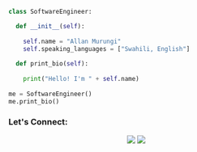 ```python
class SoftwareEngineer:

  def __init__(self):
  
    self.name = "Allan Murungi"
    self.speaking_languages = ["Swahili, English"]
    
  def print_bio(self):
    
    print("Hello! I'm " + self.name)
 
me = SoftwareEngineer()
me.print_bio()
```

### Let's Connect: 
<p style="text-align: center;">
<a target="_blank" href="www.linkedin.com/in/cheboiwomurungi"><img src="https://img.shields.io/badge/-LinkedIn-0077B5?style=for-the-badge&logo=Linkedin&logoColor=white"></img></a>
<a target="_blank" href="mailto:allancheboiw0@gmail.com"><img src="https://img.shields.io/badge/-Gmail-D14836?style=for-the-badge&logo=Gmail&logoColor=white"></img></a>
</p>
